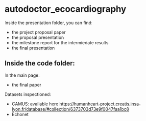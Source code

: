 # autodoctor_ecocardiography

Inside the presentation folder, you can find:
- the project proposal paper
- the proposal presentation
- the milestone report for the intermiedate results
- the final presentation

Inside the code folder:
- 

In the main page:
- the final paper

Datasets inspectioned:
- CAMUS: available here https://humanheart-project.creatis.insa-lyon.fr/database/#collection/6373703d73e9f0047faa1bc8
- Echonet

